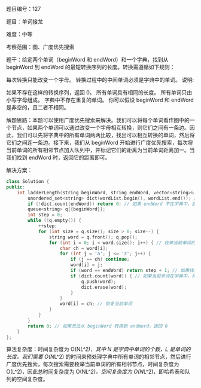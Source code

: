 题目编号：127

题目：单词接龙

难度：中等

考察范围：图、广度优先搜索

题干：给定两个单词（beginWord 和 endWord）和一个字典，找到从 beginWord 到 endWord 的最短转换序列的长度。转换需遵循如下规则：

每次转换只能改变一个字母。
转换过程中的中间单词必须是字典中的单词。
说明:

如果不存在这样的转换序列，返回 0。
所有单词具有相同的长度。
所有单词只由小写字母组成。
字典中不存在重复的单词。
你可以假设 beginWord 和 endWord 是非空的，且二者不相同。

解题思路：本题可以使用广度优先搜索来解决。我们可以将每个单词看作图中的一个节点，如果两个单词可以通过改变一个字母相互转换，则它们之间有一条边。因此，我们可以先将字典中的所有单词两两比较，找出可以相互转换的单词，然后将它们之间连一条边。接下来，我们从 beginWord 开始进行广度优先搜索，每次将当前单词的所有相邻节点加入队列中，并标记它们的距离为当前单词距离加一。当我们找到 endWord 时，返回它的距离即可。

解决方案：

```cpp
class Solution {
public:
    int ladderLength(string beginWord, string endWord, vector<string>& wordList) {
        unordered_set<string> dict(wordList.begin(), wordList.end()); // 将 wordList 转换为哈希表，方便查找
        if (!dict.count(endWord)) return 0; // 如果 endWord 不在字典中，直接返回 0
        queue<string> q{{beginWord}};
        int step = 0;
        while (!q.empty()) {
            ++step;
            for (int size = q.size(); size > 0; size--) {
                string word = q.front(); q.pop();
                for (int i = 0; i < word.size(); i++) { // 枚举当前单词的所有相邻节点
                    char ch = word[i];
                    for (int j = 'a'; j <= 'z'; j++) {
                        if (j == ch) continue;
                        word[i] = j;
                        if (word == endWord) return step + 1; // 如果找到了 endWord，返回当前步数加一
                        if (dict.count(word)) { // 如果当前单词在字典中，将它加入队列中，并从字典中删除，避免重复搜索
                            q.push(word);
                            dict.erase(word);
                        }
                    }
                    word[i] = ch; // 恢复当前单词
                }
            }
        }
        return 0; // 如果无法从 beginWord 转换到 endWord，返回 0
    }
};
```

算法复杂度：时间复杂度为 O(N*L^2)，其中 N 是字典中单词的个数，L 是单词的长度。我们需要 O(N*L^2) 的时间来预处理字典中所有单词的相邻节点，然后进行广度优先搜索，每次搜索需要枚举当前单词的所有相邻节点，时间复杂度为 O(L^2)，因此总时间复杂度为 O(N*L^2)。空间复杂度为 O(N*L^2)，即哈希表和队列的空间复杂度。
